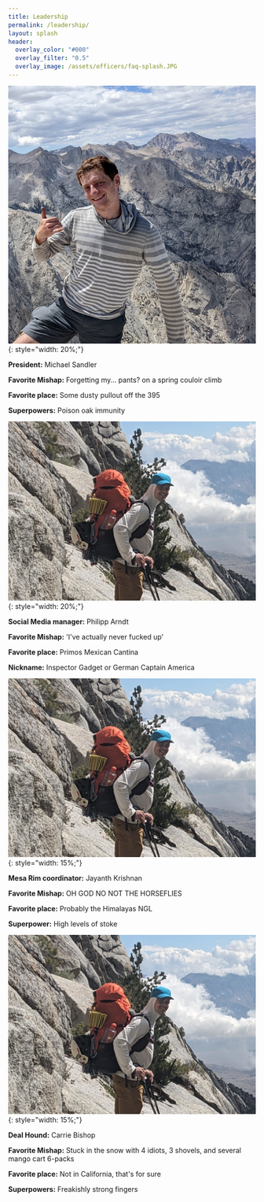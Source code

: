 ```yaml
---
title: Leadership
permalink: /leadership/
layout: splash
header:
  overlay_color: "#000"
  overlay_filter: "0.5"
  overlay_image: /assets/officers/faq-splash.JPG
---
```



![mike](/assets/officers/mike.jpg){: style="width: 20%;"}

**President:** Michael Sandler

**Favorite Mishap:** Forgetting my... pants? on a spring couloir climb

**Favorite place:** Some dusty pullout off the 395

**Superpowers:** Poison oak immunity
 

![phil](/assets/officers/phil.jpg){: style="width: 20%;"}

**Social Media manager:** Philipp Arndt

**Favorite Mishap:** 'I've actually never fucked up'

**Favorite place:** Primos Mexican Cantina

**Nickname:** Inspector Gadget or German Captain America

![phil](/assets/officers/phil.jpg){: style="width: 15%;"}


**Mesa Rim coordinator:** Jayanth Krishnan

**Favorite Mishap:** OH GOD NO NOT THE HORSEFLIES

**Favorite place:** Probably the Himalayas NGL

**Superpower:** High levels of stoke



![phil](/assets/officers/phil.jpg){: style="width: 15%;"}

**Deal Hound:** Carrie Bishop

**Favorite Mishap:** Stuck in the snow with 4 idiots, 3 shovels, and several mango cart 6-packs

**Favorite place:** Not in California, that's for sure

**Superpowers:**  Freakishly strong fingers
